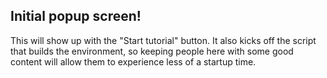 ## Initial popup screen!

This will show up with the "Start tutorial" button.
It also kicks off the script that builds the environment, so keeping people here
    with some good content will allow them to experience less of a startup time.
